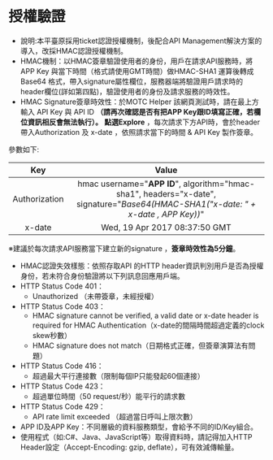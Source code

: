# 授權驗證

* 說明:本平臺原採用ticket認證授權機制，後配合API Management解決方案的導入，改採HMAC認證授權機制。
* HMAC機制：以HMAC簽章驗證使用者的身份，用戶在請求API服務時，將APP Key 與當下時間（格式請使用GMT時間）做HMAC-SHA1 運算後轉成Base64 格式，帶入signature屬性欄位，服務器端將驗證用戶請求時的header欄位\(詳如第四點\)，驗證使用者的身份及請求服務的時效性。
* HMAC Signature簽章時效性：於MOTC Helper 該網頁測試時，請在最上方輸入 API Key 與 API ID **（請再次確認是否有把APP Key跟ID填寫正確，若欄位資訊相反會無法執行）。** **點選Explore** ，每次請求下方API時，會於header 帶入Authorization 及 x-date ，依照請求當下的時間 & API Key 製作簽章。

參數如下:

| Key | Value |
| :---: | :---: |
| Authorization | hmac username="**APP ID**", algorithm="hmac-sha1", headers="x-date", signature="_Base64\(HMAC-SHA1\("x-date: " + x-date , APP Key\)\)_" |
| x-date | Wed, 19 Apr 2017 08:37:50 GMT |

※建議於每次請求API服務當下建立新的signature ，**簽章時效性為5分鐘**。

* HMAC認證失效樣態：依照存取API 的HTTP header資訊判別用戶是否為授權身份，若未符合身份驗證將以下列訊息回應用戶端。
* HTTP Status Code 401：
  * Unauthorized （未帶簽章，未經授權）
* HTTP Status Code 403：
  * HMAC signature cannot be verified, a valid date or x-date header is required for HMAC Authentication（x-date的間隔時間超過定義的clock skew秒數）
  * HMAC signature does not match（日期格式正確，但簽章演算法有問題）
* HTTP Status Code 416：
  * 超過最大平行連接數（限制每個IP只能發起60個連接）
* HTTP Status Code 423：
  * 超過單位時間（50 request/秒）能平行的請求數
* HTTP Status Code 429：
  * API rate limit exceeded （超過當日呼叫上限次數）
* APP ID及APP Key：不同層級的資料服務類型，會給予不同的ID/Key組合。
* 使用程式（如:C\#、Java、JavaScript等）取得資料時，請記得加入HTTP Header設定（Accept-Encoding: gzip, deflate），可有效減傳輸量。

